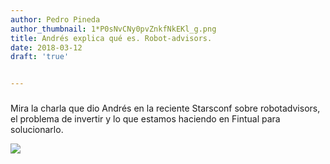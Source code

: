 ```yaml
---
author: Pedro Pineda
author_thumbnail: 1*P0sNvCNy0pvZnkfNkEKl_g.png
title: Andrés explica qué es. Robot-advisors.
date: 2018-03-12
draft: 'true'


---
```


###

Mira la charla que dio Andrés en la reciente Starsconf sobre robotadvisors, el problema de invertir y lo que estamos haciendo en Fintual para solucionarlo.

![](https://cdn-images-1.medium.com/max/2000/1*_gVL-H4dqxo_XSZWP9a2QA.png)
